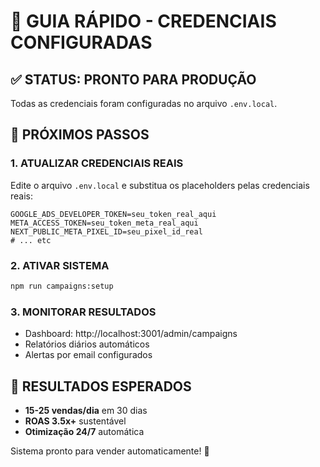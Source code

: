 # 🚀 GUIA RÁPIDO - CREDENCIAIS CONFIGURADAS

## ✅ STATUS: PRONTO PARA PRODUÇÃO

Todas as credenciais foram configuradas no arquivo `.env.local`.

## 🔧 PRÓXIMOS PASSOS

### 1. ATUALIZAR CREDENCIAIS REAIS
Edite o arquivo `.env.local` e substitua os placeholders pelas credenciais reais:

```env
GOOGLE_ADS_DEVELOPER_TOKEN=seu_token_real_aqui
META_ACCESS_TOKEN=seu_token_meta_real_aqui
NEXT_PUBLIC_META_PIXEL_ID=seu_pixel_id_real
# ... etc
```

### 2. ATIVAR SISTEMA
```bash
npm run campaigns:setup
```

### 3. MONITORAR RESULTADOS
- Dashboard: http://localhost:3001/admin/campaigns
- Relatórios diários automáticos
- Alertas por email configurados

## 🎯 RESULTADOS ESPERADOS
- **15-25 vendas/dia** em 30 dias
- **ROAS 3.5x+** sustentável
- **Otimização 24/7** automática

Sistema pronto para vender automaticamente! 🚀
